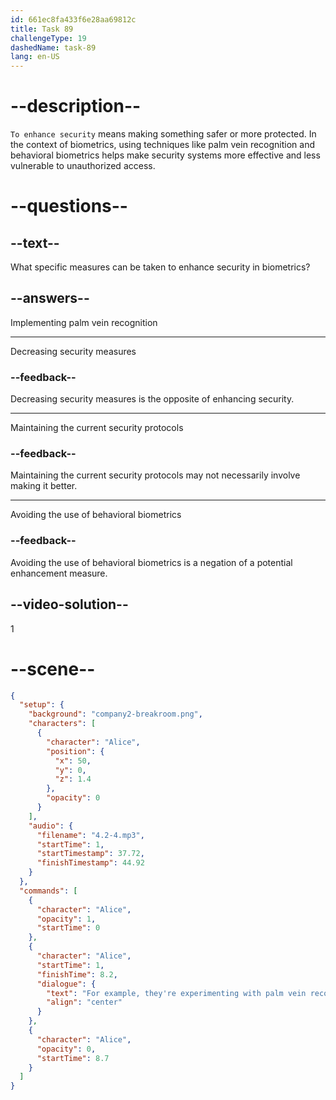 ```yaml
---
id: 661ec8fa433f6e28aa69812c
title: Task 89
challengeType: 19
dashedName: task-89
lang: en-US
---
```


<!-- (Audio) Alice: For example, they're experimenting with palm vein recognition and even behavioral biometrics, like typing patterns to enhance security. -->

# --description--

`To enhance security` means making something safer or more protected. In the context of biometrics, using techniques like palm vein recognition and behavioral biometrics helps make security systems more effective and less vulnerable to unauthorized access.

# --questions--

## --text--

What specific measures can be taken to enhance security in biometrics?

## --answers--

Implementing palm vein recognition

---

Decreasing security measures

### --feedback--

Decreasing security measures is the opposite of enhancing security.

---

Maintaining the current security protocols

### --feedback--

Maintaining the current security protocols may not necessarily involve making it better.

---

Avoiding the use of behavioral biometrics

### --feedback--

Avoiding the use of behavioral biometrics is a negation of a potential enhancement measure.

## --video-solution--

1

# --scene--

```json
{
  "setup": {
    "background": "company2-breakroom.png",
    "characters": [
      {
        "character": "Alice",
        "position": {
          "x": 50,
          "y": 0,
          "z": 1.4
        },
        "opacity": 0
      }
    ],
    "audio": {
      "filename": "4.2-4.mp3",
      "startTime": 1,
      "startTimestamp": 37.72,
      "finishTimestamp": 44.92
    }
  },
  "commands": [
    {
      "character": "Alice",
      "opacity": 1,
      "startTime": 0
    },
    {
      "character": "Alice",
      "startTime": 1,
      "finishTime": 8.2,
      "dialogue": {
        "text": "For example, they're experimenting with palm vein recognition and even behavioral biometrics, like typing patterns to enhance security.",
        "align": "center"
      }
    },
    {
      "character": "Alice",
      "opacity": 0,
      "startTime": 8.7
    }
  ]
}
```

